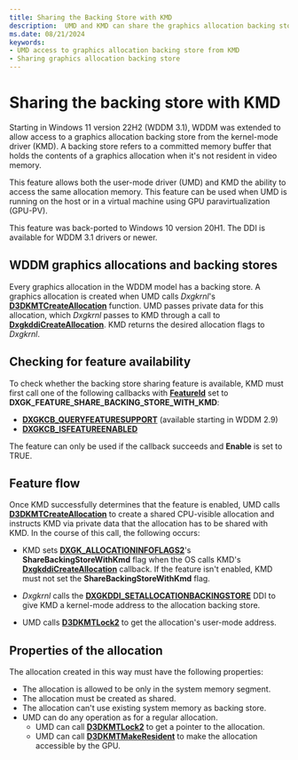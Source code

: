 ```yaml
---
title: Sharing the Backing Store with KMD
description:  UMD and KMD can share the graphics allocation backing store
ms.date: 08/21/2024
keywords:
- UMD access to graphics allocation backing store from KMD
- Sharing graphics allocation backing store
---
```


# Sharing the backing store with KMD

Starting in Windows 11 version 22H2 (WDDM 3.1), WDDM was extended to allow access to a graphics allocation backing store from the kernel-mode driver (KMD). A backing store refers to a committed memory buffer that holds the contents of a graphics allocation when it's not resident in video memory.

This feature allows both the user-mode driver (UMD) and KMD the ability to access the same allocation memory. This feature can be used when UMD is running on the host or in a virtual machine using GPU paravirtualization (GPU-PV).

This feature was back-ported to Windows 10 version 20H1. The DDI is available for WDDM 3.1 drivers or newer.

## WDDM graphics allocations and backing stores

Every graphics allocation in the WDDM model has a backing store. A graphics allocation is created when UMD calls *Dxgkrnl*'s [**D3DKMTCreateAllocation**](/windows-hardware/drivers/ddi/d3dkmthk/nf-d3dkmthk-d3dkmtcreateallocation) function. UMD passes private data for this allocation, which *Dxgkrnl* passes to KMD through a call to [**DxgkddiCreateAllocation**](/windows-hardware/drivers/ddi/d3dkmddi/nc-d3dkmddi-dxgkddi_createallocation). KMD returns the desired allocation flags to *Dxgkrnl*.

## Checking for feature availability

To check whether the backing store sharing feature is available, KMD must first call one of the following callbacks with [**FeatureId**](/windows-hardware/drivers/ddi/d3dukmdt/ne-d3dukmdt-dxgk_feature_id) set to **DXGK_FEATURE_SHARE_BACKING_STORE_WITH_KMD**:

* [**DXGKCB_QUERYFEATURESUPPORT**](/windows-hardware/drivers/ddi/d3dkmddi/nc-d3dkmddi-dxgkcb_queryfeaturesupport) (available starting in WDDM 2.9)
* [**DXGKCB_ISFEATUREENABLED**](/windows-hardware/drivers/ddi/d3dkmddi/nc-d3dkmddi-dxgkcb_isfeatureenabled)

The feature can only be used if the callback succeeds and **Enable** is set to TRUE.

## Feature flow

Once KMD successfully determines that the feature is enabled, UMD calls [**D3DKMTCreateAllocation**](/windows-hardware/drivers/ddi/d3dkmthk/nf-d3dkmthk-d3dkmtcreateallocation) to create a shared CPU-visible allocation and instructs KMD via private data that the allocation has to be shared with KMD. In the course of this call, the following occurs:

* KMD sets [**DXGK_ALLOCATIONINFOFLAGS2**](/windows-hardware/drivers/ddi/d3dkmddi/ns-d3dkmddi-dxgk_allocationinfoflags2)'s **ShareBackingStoreWithKmd** flag when the OS calls KMD's [**DxgkddiCreateAllocation**](/windows-hardware/drivers/ddi/d3dkmddi/nc-d3dkmddi-dxgkddi_createallocation) callback. If the feature isn't enabled, KMD must not set the **ShareBackingStoreWithKmd** flag.

* *Dxgkrnl* calls the [**DXGKDDI_SETALLOCATIONBACKINGSTORE**](/windows-hardware/drivers/ddi/d3dkmddi/nc-d3dkmddi-dxgkddi_setallocationbackingstore) DDI to give KMD a kernel-mode address to the allocation backing store.

* UMD calls [**D3DKMTLock2**](/windows-hardware/drivers/ddi/d3dkmthk/nf-d3dkmthk-d3dkmtlock2) to get the allocation's user-mode address.

## Properties of the allocation

The allocation created in this way must have the following properties:

* The allocation is allowed to be only in the system memory segment.
* The allocation must be created as shared.
* The allocation can't use existing system memory as backing store.
* UMD can do any operation as for a regular allocation.
  * UMD can call [**D3DKMTLock2**](/windows-hardware/drivers/ddi/d3dkmthk/nf-d3dkmthk-d3dkmtlock2) to get a pointer to the allocation.
  * UMD can call [**D3DKMTMakeResident**](/windows-hardware/drivers/ddi/d3dkmthk/nf-d3dkmthk-d3dkmtmakeresident) to make the allocation accessible by the GPU.
